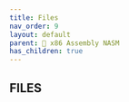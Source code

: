 ```yaml
---
title: Files
nav_order: 9
layout: default
parent: 🔲 x86 Assembly NASM
has_children: true
---
```


## **FILES**